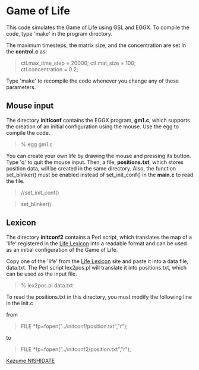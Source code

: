 
# Game of Life

This code simulates the Game of Life using GSL and EGGX. To compile the code, type 'make' in the program directory.

The maximum timesteps, the matrix size, and the concentration are set in the **control.c** as: 

> ctl.max_time_step = 20000;
> ctl.mat_size = 100;        
> ctl.concentration = 0.2;  
> 
Type 'make' to recompile the code whenever you change any of these parameters.

## Mouse input

The directory **initiconf** contains the EGGX program, **gm1.c**, which supports the creation of an initial configuration using the mouse. Use the egg to compile the code.

> % egg gm1.c

You can create your own life by drawing the mouse and pressing its button. Type 'q' to quit the mouse input. Then, a file, **positions.txt**, which stores position data, will be created in the same directory. Also, the function set_blinker() must be enabled instead of set_init_conf() in the **main.c** to read the file.

> //set_init_cont()

> set_blinker()

## Lexicon

The directory **initconf2** contains a Perl script, which translates the map of a 'life' registered in the [Life Lexicon](http://www.radicaleye.com/lifepage/lexicon.html) into a readable format and can be used as an initial configuration of the Game of Life.

Copy one of the 'life' from the [Life Lexicon](http://www.radicaleye.com/lifepage/lexicon.html) site and paste it into a data file, data.txt. The Perl script lex2pos.pl will translate it into positions.txt, which can be used as the input file.

> % lex2pos.pl data.txt

To read the positions.txt in this directory, you must modify the following line in the init.c 

from

> FILE *fp=fopen("../initconf/position.txt","r");

to

> FILE *fp=fopen("../initconf2/position.txt","r");

[Kazume NISHIDATE](https://sites.google.com/site/nisidatelab/file-cabinet/the-team?authuser=0)
